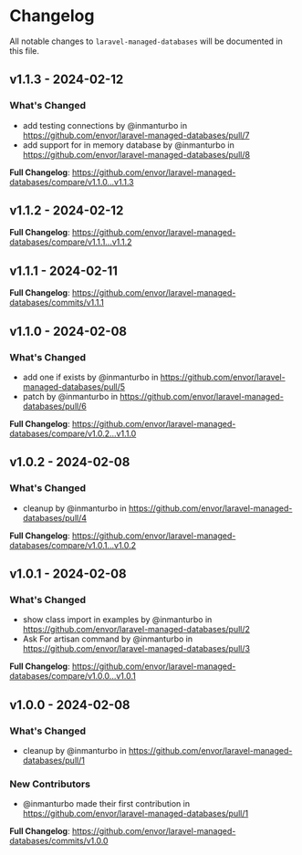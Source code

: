 # Changelog

All notable changes to `laravel-managed-databases` will be documented in this file.

## v1.1.3 - 2024-02-12

### What's Changed

* add testing connections by @inmanturbo in https://github.com/envor/laravel-managed-databases/pull/7
* add support for in memory database by @inmanturbo in https://github.com/envor/laravel-managed-databases/pull/8

**Full Changelog**: https://github.com/envor/laravel-managed-databases/compare/v1.1.0...v1.1.3

## v1.1.2 - 2024-02-12

**Full Changelog**: https://github.com/envor/laravel-managed-databases/compare/v1.1.1...v1.1.2

## v1.1.1 - 2024-02-11

**Full Changelog**: https://github.com/envor/laravel-managed-databases/commits/v1.1.1

## v1.1.0 - 2024-02-08

### What's Changed

* add one if exists by @inmanturbo in https://github.com/envor/laravel-managed-databases/pull/5
* patch by @inmanturbo in https://github.com/envor/laravel-managed-databases/pull/6

**Full Changelog**: https://github.com/envor/laravel-managed-databases/compare/v1.0.2...v1.1.0

## v1.0.2 - 2024-02-08

### What's Changed

* cleanup by @inmanturbo in https://github.com/envor/laravel-managed-databases/pull/4

**Full Changelog**: https://github.com/envor/laravel-managed-databases/compare/v1.0.1...v1.0.2

## v1.0.1 - 2024-02-08

### What's Changed

* show class import in examples by @inmanturbo in https://github.com/envor/laravel-managed-databases/pull/2
* Ask For artisan command by @inmanturbo in https://github.com/envor/laravel-managed-databases/pull/3

**Full Changelog**: https://github.com/envor/laravel-managed-databases/compare/v1.0.0...v1.0.1

## v1.0.0 - 2024-02-08

### What's Changed

* cleanup by @inmanturbo in https://github.com/envor/laravel-managed-databases/pull/1

### New Contributors

* @inmanturbo made their first contribution in https://github.com/envor/laravel-managed-databases/pull/1

**Full Changelog**: https://github.com/envor/laravel-managed-databases/commits/v1.0.0

